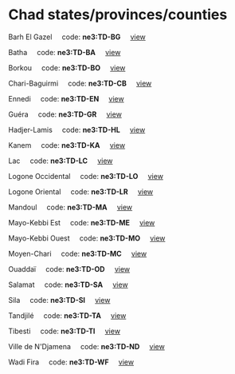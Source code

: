 # Chad states/provinces/counties
Barh El Gazel&nbsp;&nbsp;&nbsp;&nbsp;&nbsp;code: **ne3:TD-BG**&nbsp;&nbsp;&nbsp;&nbsp;&nbsp;[view](../../export/geojson/medium/ne3/td/bg.geojson)&nbsp;&nbsp;&nbsp;&nbsp;&nbsp;


Batha&nbsp;&nbsp;&nbsp;&nbsp;&nbsp;code: **ne3:TD-BA**&nbsp;&nbsp;&nbsp;&nbsp;&nbsp;[view](../../export/geojson/medium/ne3/td/ba.geojson)&nbsp;&nbsp;&nbsp;&nbsp;&nbsp;


Borkou&nbsp;&nbsp;&nbsp;&nbsp;&nbsp;code: **ne3:TD-BO**&nbsp;&nbsp;&nbsp;&nbsp;&nbsp;[view](../../export/geojson/medium/ne3/td/bo.geojson)&nbsp;&nbsp;&nbsp;&nbsp;&nbsp;


Chari-Baguirmi&nbsp;&nbsp;&nbsp;&nbsp;&nbsp;code: **ne3:TD-CB**&nbsp;&nbsp;&nbsp;&nbsp;&nbsp;[view](../../export/geojson/medium/ne3/td/cb.geojson)&nbsp;&nbsp;&nbsp;&nbsp;&nbsp;


Ennedi&nbsp;&nbsp;&nbsp;&nbsp;&nbsp;code: **ne3:TD-EN**&nbsp;&nbsp;&nbsp;&nbsp;&nbsp;[view](../../export/geojson/medium/ne3/td/en.geojson)&nbsp;&nbsp;&nbsp;&nbsp;&nbsp;


Guéra&nbsp;&nbsp;&nbsp;&nbsp;&nbsp;code: **ne3:TD-GR**&nbsp;&nbsp;&nbsp;&nbsp;&nbsp;[view](../../export/geojson/medium/ne3/td/gr.geojson)&nbsp;&nbsp;&nbsp;&nbsp;&nbsp;


Hadjer-Lamis&nbsp;&nbsp;&nbsp;&nbsp;&nbsp;code: **ne3:TD-HL**&nbsp;&nbsp;&nbsp;&nbsp;&nbsp;[view](../../export/geojson/medium/ne3/td/hl.geojson)&nbsp;&nbsp;&nbsp;&nbsp;&nbsp;


Kanem&nbsp;&nbsp;&nbsp;&nbsp;&nbsp;code: **ne3:TD-KA**&nbsp;&nbsp;&nbsp;&nbsp;&nbsp;[view](../../export/geojson/medium/ne3/td/ka.geojson)&nbsp;&nbsp;&nbsp;&nbsp;&nbsp;


Lac&nbsp;&nbsp;&nbsp;&nbsp;&nbsp;code: **ne3:TD-LC**&nbsp;&nbsp;&nbsp;&nbsp;&nbsp;[view](../../export/geojson/medium/ne3/td/lc.geojson)&nbsp;&nbsp;&nbsp;&nbsp;&nbsp;


Logone Occidental&nbsp;&nbsp;&nbsp;&nbsp;&nbsp;code: **ne3:TD-LO**&nbsp;&nbsp;&nbsp;&nbsp;&nbsp;[view](../../export/geojson/medium/ne3/td/lo.geojson)&nbsp;&nbsp;&nbsp;&nbsp;&nbsp;


Logone Oriental&nbsp;&nbsp;&nbsp;&nbsp;&nbsp;code: **ne3:TD-LR**&nbsp;&nbsp;&nbsp;&nbsp;&nbsp;[view](../../export/geojson/medium/ne3/td/lr.geojson)&nbsp;&nbsp;&nbsp;&nbsp;&nbsp;


Mandoul&nbsp;&nbsp;&nbsp;&nbsp;&nbsp;code: **ne3:TD-MA**&nbsp;&nbsp;&nbsp;&nbsp;&nbsp;[view](../../export/geojson/medium/ne3/td/ma.geojson)&nbsp;&nbsp;&nbsp;&nbsp;&nbsp;


Mayo-Kebbi Est&nbsp;&nbsp;&nbsp;&nbsp;&nbsp;code: **ne3:TD-ME**&nbsp;&nbsp;&nbsp;&nbsp;&nbsp;[view](../../export/geojson/medium/ne3/td/me.geojson)&nbsp;&nbsp;&nbsp;&nbsp;&nbsp;


Mayo-Kebbi Ouest&nbsp;&nbsp;&nbsp;&nbsp;&nbsp;code: **ne3:TD-MO**&nbsp;&nbsp;&nbsp;&nbsp;&nbsp;[view](../../export/geojson/medium/ne3/td/mo.geojson)&nbsp;&nbsp;&nbsp;&nbsp;&nbsp;


Moyen-Chari&nbsp;&nbsp;&nbsp;&nbsp;&nbsp;code: **ne3:TD-MC**&nbsp;&nbsp;&nbsp;&nbsp;&nbsp;[view](../../export/geojson/medium/ne3/td/mc.geojson)&nbsp;&nbsp;&nbsp;&nbsp;&nbsp;


Ouaddaï&nbsp;&nbsp;&nbsp;&nbsp;&nbsp;code: **ne3:TD-OD**&nbsp;&nbsp;&nbsp;&nbsp;&nbsp;[view](../../export/geojson/medium/ne3/td/od.geojson)&nbsp;&nbsp;&nbsp;&nbsp;&nbsp;


Salamat&nbsp;&nbsp;&nbsp;&nbsp;&nbsp;code: **ne3:TD-SA**&nbsp;&nbsp;&nbsp;&nbsp;&nbsp;[view](../../export/geojson/medium/ne3/td/sa.geojson)&nbsp;&nbsp;&nbsp;&nbsp;&nbsp;


Sila&nbsp;&nbsp;&nbsp;&nbsp;&nbsp;code: **ne3:TD-SI**&nbsp;&nbsp;&nbsp;&nbsp;&nbsp;[view](../../export/geojson/medium/ne3/td/si.geojson)&nbsp;&nbsp;&nbsp;&nbsp;&nbsp;


Tandjilé&nbsp;&nbsp;&nbsp;&nbsp;&nbsp;code: **ne3:TD-TA**&nbsp;&nbsp;&nbsp;&nbsp;&nbsp;[view](../../export/geojson/medium/ne3/td/ta.geojson)&nbsp;&nbsp;&nbsp;&nbsp;&nbsp;


Tibesti&nbsp;&nbsp;&nbsp;&nbsp;&nbsp;code: **ne3:TD-TI**&nbsp;&nbsp;&nbsp;&nbsp;&nbsp;[view](../../export/geojson/medium/ne3/td/ti.geojson)&nbsp;&nbsp;&nbsp;&nbsp;&nbsp;


Ville de N'Djamena&nbsp;&nbsp;&nbsp;&nbsp;&nbsp;code: **ne3:TD-ND**&nbsp;&nbsp;&nbsp;&nbsp;&nbsp;[view](../../export/geojson/medium/ne3/td/nd.geojson)&nbsp;&nbsp;&nbsp;&nbsp;&nbsp;


Wadi Fira&nbsp;&nbsp;&nbsp;&nbsp;&nbsp;code: **ne3:TD-WF**&nbsp;&nbsp;&nbsp;&nbsp;&nbsp;[view](../../export/geojson/medium/ne3/td/wf.geojson)&nbsp;&nbsp;&nbsp;&nbsp;&nbsp;

